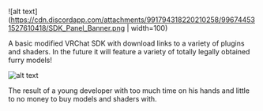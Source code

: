 
![alt text](https://cdn.discordapp.com/attachments/991794318220210258/996744531527610418/SDK_Panel_Banner.png | width=100)

A basic modified VRChat SDK with download links to a variety of plugins and shaders. 
In the future it will feature a variety of totally legally obtained furry models!


![alt text](https://media.discordapp.net/attachments/991794318220210258/996745187609034833/2.png)

The result of a young developer with too much time on his hands and little to no money to buy models and shaders with.
